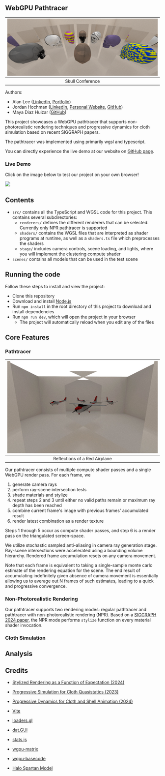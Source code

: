 ## WebGPU Pathtracer

|![Skull Conference](img/skull-conference.png)|
|:--:|
|Skull Conference|

Authors: 
- Alan Lee ([LinkedIn](https://www.linkedin.com/in/soohyun-alan-lee/), [Portfolio](https://www.alannos.com/))
- Jordan Hochman ([LinkedIn](https://www.linkedin.com/in/jhochman24), [Personal Website](https://jordanh.xyz), [GitHub](https://github.com/JHawk0224))
- Maya Diaz Huizar ([GitHub](https://github.com/Aorus1))

This project showcases a WebGPU pathtracer that supports non-photorealistic rendering techniques and progressive dynamics for cloth simulation based on recent SIGGRAPH papers.

The pathtracer was implemented using primarily wgsl and typescript.

You can directly experience the live demo at our website on [GitHub page](https://alan7996.github.io/WebGPU-NPR/). 

### Live Demo

Click on the image below to test our project on your own browser!

[![](img/screenshot.png)](https://alan7996.github.io/WebGPU-NPR/)

## Contents

- `src/` contains all the TypeScript and WGSL code for this project. This contains several subdirectories:
  - `renderers/` defines the different renderers that can be selected. Currently only NPR pathtracer is supported
  - `shaders/` contains the WGSL files that are interpreted as shader programs at runtime, as well as a `shaders.ts` file which preprocesses the shaders
  - `stage/` includes camera controls, scene loading, and lights, where you will implement the clustering compute shader
- `scenes/` contains all models that can be used in the test scene

## Running the code

Follow these steps to install and view the project:
- Clone this repository
- Download and install [Node.js](https://nodejs.org/en/)
- Run `npm install` in the root directory of this project to download and install dependencies
- Run `npm run dev`, which will open the project in your browser
  - The project will automatically reload when you edit any of the files

## Core Features

### Pathtracer

|![Airplane reflections](img/pathtrace_plane.JPG)|
|:--:|
|Reflections of a Red Airplane|

Our pathtracer consists of multiple compute shader passes and a single WebGPU render pass. For each frame, we 
1. generate camera rays
2. perform ray-scene intersection tests
3. shade materials and stylize
4. repeat steps 2 and 3 until either no valid paths remain or maximum ray depth has been reached
5. combine current frame's image with previous frames' accumulated result
6. render latest combination as a render texture

Steps 1 through 5 occur as compute shader passes, and step 6 is a render pass on the triangulated screen-space.

We utilize stochastic sampled anti-aliasing in camera ray generation stage. Ray-scene intersections were accelerated using a bounding volume hierarchy. Rendered frame accumulation resets on any camera movement.

Note that each frame is equivalent to taking a single-sample monte carlo estimate of the rendering equation for the scene. The end result of accumulating indefinitely given absence of camera movement is essentially allowing us to average out N frames of such estimates, leading to a quick and progressive convergence.

### Non-Photorealistic Rendering

Our pathtracer supports two rendering modes: regular pathtracer and pathtracer with non-photorealistic rendering (NPR). Based on a [SIGGRAPH 2024 paper](http://cv.rexwe.st/pdf/srfoe.pdf), the NPR mode performs `stylize` function on every material shader invocation.



### Cloth Simulation

## Analysis

## Credits

- [Stylized Rendering as a Function of Expectation (2024)](http://cv.rexwe.st/pdf/srfoe.pdf)
- [Progressive Simulation for Cloth Quasistatics (2023)](https://pcs-sim.github.io/pcs-main.pdf)
- [Progressive Dynamics for Cloth and Shell Animation (2024)](https://pcs-sim.github.io/pd/progressive-dynamics-main.pdf) 

- [Vite](https://vitejs.dev/)
- [loaders.gl](https://loaders.gl/)
- [dat.GUI](https://github.com/dataarts/dat.gui)
- [stats.js](https://github.com/mrdoob/stats.js)
- [wgpu-matrix](https://github.com/greggman/wgpu-matrix)
- [wgpu-basecode](https://github.com/CIS5650-Fall-2024/Project4-WebGPU-Forward-Plus-and-Clustered-Deferred)
- [Halo Spartan Model](https://skfb.ly/6QVvM)